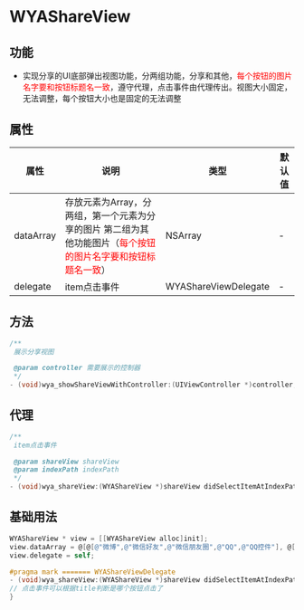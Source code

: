 # WYAShareView

## 功能
- 实现分享的UI底部弹出视图功能，分两组功能，分享和其他，<font color="red">每个按钮的图片名字要和按钮标题名一致</font>，遵守代理，点击事件由代理传出。视图大小固定，无法调整，每个按钮大小也是固定的无法调整

## 属性

属性 | 说明 | 类型 | 默认值 
--- | --- | --- | ----
dataArray | 存放元素为Array，分两组，第一个元素为分享的图片 第二组为其他功能图片（<font color="red">每个按钮的图片名字要和按钮标题名一致</font>）| NSArray | -
delegate | item点击事件 |WYAShareViewDelegate | -

## 方法

```objective-c
/**
 展示分享视图

 @param controller 需要展示的控制器
 */
- (void)wya_showShareViewWithController:(UIViewController *)controller;
```
## 代理

```objective-c
/**
 item点击事件

 @param shareView shareView
 @param indexPath indexPath
 */
- (void)wya_shareView:(WYAShareView *)shareView didSelectItemAtIndexPath:(NSIndexPath *)indexPath itemTitle:(NSString *)title;
```
## 基础用法

```objective-c
WYAShareView * view = [[WYAShareView alloc]init];
view.dataArray = @[@[@"微博",@"微信好友",@"微信朋友圈",@"QQ",@"QQ控件"], @[@"字号",@"刷新",@"复制链接",@"投诉"]];
view.delegate = self;

#pragma mark ======= WYAShareViewDelegate
- (void)wya_shareView:(WYAShareView *)shareView didSelectItemAtIndexPath:(NSIndexPath *)indexPath itemTitle:(NSString *)title{
// 点击事件可以根据title判断是哪个按钮点击了
}
```

